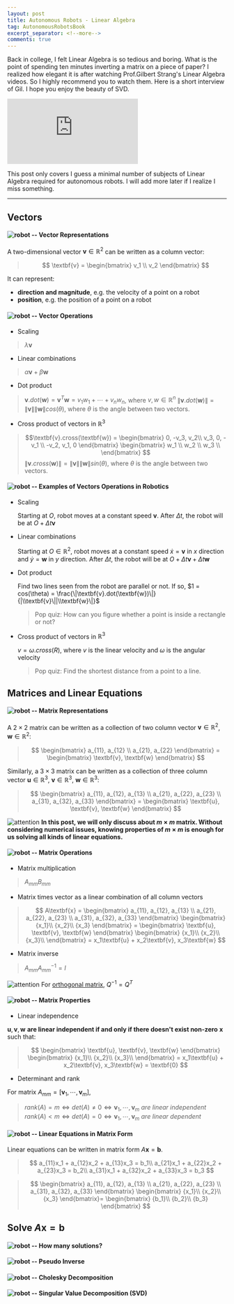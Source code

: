 ```yaml
---
layout: post
title: Autonomous Robots - Linear Algebra
tag: AutonomousRobotsBook
excerpt_separator: <!--more-->
comments: true
---
```

<!--more-->
Back in college, I felt Linear Algebra is so tedious and boring. What is the point of spending ten minutes inverting a
 matrix on a piece of paper? I realized how elegant it is after watching Prof.Gilbert Strang's Linear Algebra videos. So
 I highly recommend you to watch them. Here is a short interview of Gil. I hope you enjoy the beauty of SVD.

<div class="ytcontainer">
<iframe class="yt" src="https://www.youtube.com/embed/YPe5OP7Clv4" frameborder="0" allowfullscreen></iframe>
</div>

This post only covers I guess a minimal number of subjects of Linear Algebra required for autonomous robots. I will add
more later if I realize I miss something.

---

## Vectors

#### ![robot]({{site.baseurl}}/images/robot.png) -- Vector Representations
A two-dimensional vector $\textbf{v} \in \mathbb{R}^2$ can be written as a column vector:
> $$
\textbf{v} = \begin{bmatrix}
v_1 \\
v_2
\end{bmatrix}
$$

It can represent:
 * **direction and magnitude**, e.g. the velocity of a point on a robot
 * **position**, e.g. the position of a point on a robot

#### ![robot]({{site.baseurl}}/images/robot.png) -- Vector Operations
* Scaling
> $\lambda \textbf{v}$
* Linear combinations
> $\alpha\textbf{v} + \beta\textbf{w}$
* Dot product
> $\textbf{v}.dot(\textbf{w}) = \textbf{v}^T \textbf{w} = v_1w_1+\cdots+v_nw_n$, where $v,w \in \mathbb{R}^n$
> $\|\textbf{v}.dot(\textbf{w})\| = \|\textbf{v}\|\|\textbf{w}\|cos(\theta)$, where $\theta$ is the angle between two vectors.
* Cross product of vectors in $\mathbb{R}^3$
> $$\textbf{v}.cross(\textbf{w}) =
\begin{bmatrix}
0, -v_3, v_2\\
v_3, 0, -v_1 \\
-v_2, v_1, 0
\end{bmatrix}
\begin{bmatrix}
w_1 \\
w_2 \\
w_3 \\
\end{bmatrix}
$$
> $\|\textbf{v}.cross(\textbf{w})\| = \|\textbf{v}\|\|\textbf{w}\|sin(\theta)$, where $\theta$ is the angle between two vectors.

#### ![robot]({{site.baseurl}}/images/robot.png) -- Examples of Vectors Operations in Robotics
* Scaling

  Starting at $O$, robot moves at a constant speed $\textbf{v}$. After $\Delta t$, the robot will be
  at $O + {\Delta t}\textbf{v}$

* Linear combinations

  Starting at $O \in \mathbb{R}^2$, robot moves at a constant speed $\dot{x} = \textbf{v}$ in $x$
  direction and $\dot{y} = \textbf{w}$ in $y$ direction.
  After $\Delta t$, the robot will be at $O + {\Delta t}\textbf{v} + {\Delta t}\textbf{w}$

* Dot product

  Find two lines seen from the robot are parallel or not. If so,
  $1 = cos(\theta) = \frac{\|\textbf{v}.dot(\textbf{w})\|}{|\\textbf{v}\||\\textbf{w}\|}$
  > Pop quiz: How can you figure whether a point is inside a rectangle or not?

* Cross product of vectors in $\mathbb{R}^3$

  $v = \omega.cross(R)$, where $v$ is the linear velocity and $\omega$ is the angular velocity

  > Pop quiz: Find the shortest distance from a point to a line.


## Matrices and Linear Equations
#### ![robot]({{site.baseurl}}/images/robot.png) -- Matrix Representations
A $2 \times 2$ matrix can be written as a collection of two column vector
$\textbf{v} \in \mathbb{R}^2$, $\textbf{w} \in \mathbb{R}^2$:
>$$
\begin{bmatrix}
a_{11}, a_{12} \\
a_{21}, a_{22}
\end{bmatrix} =
\begin{bmatrix}
\textbf{v}, \textbf{w}
\end{bmatrix}
$$

Similarly, a $3 \times 3$ matrix can be written as a collection of three column
vector  $\textbf{u} \in \mathbb{R}^3$, $\textbf{v} \in \mathbb{R}^3$, $\textbf{w} \in \mathbb{R}^3$:
>$$
\begin{bmatrix}
a_{11}, a_{12}, a_{13} \\
a_{21}, a_{22}, a_{23} \\
a_{31}, a_{32}, a_{33}
\end{bmatrix} =
\begin{bmatrix}
\textbf{u}, \textbf{v}, \textbf{w}
\end{bmatrix}
$$

![attention]({{site.baseurl}}/images/attention.gif) **In this post, we will only
discuss about $m \times m$ matrix. Without considering numerical issues, knowing
properties of $m \times m$ is enough for us solving all kinds of linear
equations.**

#### ![robot]({{site.baseurl}}/images/robot.png) -- Matrix Operations
* Matrix multiplication
> $A_{mm}B_{mm}$

* Matrix times vector as a linear combination of all column vectors
> $$
A\textbf{x} = \begin{bmatrix}
a_{11}, a_{12}, a_{13} \\
a_{21}, a_{22}, a_{23} \\
a_{31}, a_{32}, a_{33}
\end{bmatrix} \begin{bmatrix}
{x_1}\\ {x_2}\\ {x_3}
\end{bmatrix} =
\begin{bmatrix}
\textbf{u}, \textbf{v}, \textbf{w}
\end{bmatrix} \begin{bmatrix}
{x_1}\\ {x_2}\\ {x_3}\\
\end{bmatrix} = x_1\textbf{u} +  x_2\textbf{v}, x_3\textbf{w}
$$

* Matrix inverse
> $A_{mm}A_{mm}^{-1} = I$

![attention]({{site.baseurl}}/images/attention.gif) For [orthogonal matrix](https://en.wikipedia.org/wiki/Orthogonal_matrix), $Q^{-1} = Q^{T}$

#### ![robot]({{site.baseurl}}/images/robot.png) -- Matrix Properties
* Linear independence

$\textbf{u}, \textbf{v}, \textbf{w}$ **are linear independent if and only if there
doesn't exist non-zero** $\textbf{x}$ such that:
> $$
\begin{bmatrix}
\textbf{u}, \textbf{v}, \textbf{w}
\end{bmatrix} \begin{bmatrix}
{x_1}\\ {x_2}\\ {x_3}\\
\end{bmatrix} = x_1\textbf{u} +  x_2\textbf{v}, x_3\textbf{w} = \textbf{0}
$$

* Determinant and rank

For matrix $A_{mm} = [\textbf{v}_1, \cdots, \textbf{v}_m]$,
> $rank(A) = m \iff det(A) \neq 0 \iff \textbf{v}_1, \cdots, \textbf{v}_m\ are\ linear\ independent$
> $rank(A) < m \iff det(A) = 0 \iff \textbf{v}_1, \cdots, \textbf{v}_m\ are \ linear\ dependent$

#### ![robot]({{site.baseurl}}/images/robot.png) -- Linear Equations in Matrix Form

Linear equations can be written in matrix form $A\textbf{x}=\textbf{b}$.
> $$
a_{11}x_1 + a_{12}x_2 + a_{13}x_3 = b_1\\
a_{21}x_1 + a_{22}x_2 + a_{23}x_3 = b_2\\
a_{31}x_1 + a_{32}x_2 + a_{33}x_3 = b_3
$$

> $$
\begin{bmatrix}
a_{11}, a_{12}, a_{13} \\
a_{21}, a_{22}, a_{23} \\
a_{31}, a_{32}, a_{33}
\end{bmatrix} \begin{bmatrix}
{x_1}\\ {x_2}\\ {x_3} \end{bmatrix}=
\begin{bmatrix}
{b_1}\\ {b_2}\\ {b_3} \end{bmatrix}
$$

## Solve $A\textbf{x}=\textbf{b}$
#### ![robot]({{site.baseurl}}/images/robot.png) -- How many solutions?
#### ![robot]({{site.baseurl}}/images/robot.png) -- Pseudo Inverse
#### ![robot]({{site.baseurl}}/images/robot.png) -- Cholesky Decomposition
#### ![robot]({{site.baseurl}}/images/robot.png) -- Singular Value Decomposition (SVD)
